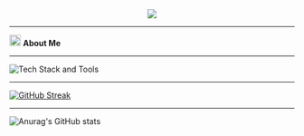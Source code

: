 <!--
**GCarido/GCarido** is a ✨ _special_ ✨ repository because its `README.md` (this file) appears on your GitHub profile.

Here are some ideas to get you started:

- 🔭 I’m currently working on ...
- 🌱 I’m currently learning ...
- 👯 I’m looking to collaborate on ...
- 🤔 I’m looking for help with ...
- 💬 Ask me about ...
- 📫 How to reach me: ...
- 😄 Pronouns: ...
- ⚡ Fun fact: ...
-->

<div align="center">
  <img src="https://i.imgur.com/pMCOfSV.gif"/>
</div>

---

<p>
  <img src="https://i.imgur.com/iCWgmFX.gif" width=20 height=20/> <b color="red">About Me</b>
</p>

---

![Tech Stack and Tools](https://github-readme-tech-stack.vercel.app/api/cards?title=Tech+Stack+and+Tools&lineCount=3&width=510&bg=%23050F2C&badge=%23161B22&border=%2328c7ff&titleColor=%23009FEC&line1=react%2Creact%2C61DAFB%3Btailwindcss%2Ctailwind%2C06B6D4%3Bbootstrap%2Cbootstrap%2C7952B3%3Bhtml5%2Chtml%2CE34F26%3B&line2=css3%2Ccss%2C1572B6%3Bjavascript%2Cjavascript%2CF7DF1E%3Bcsharp%2Ccsharp%2C512BD4%3Bsqlite%2Csql%2C003B57%3B&line3=adobexd%2Cadobe+xd%2CFF61F6%3Bfigma%2Cfigma%2CF24E1E%3Badobephotoshop%2Cphotoshop%2C31A8FF%3Badobepremierepro%2CPremiere%2C9999FF%3B)

---

[![GitHub Streak](https://streak-stats.demolab.com?user=GCarido&theme=highcontrast)](https://git.io/streak-stats)

---

![Anurag's GitHub stats](https://github-readme-stats.vercel.app/api?username=GCarido&show_icons=true&theme=algolia)
